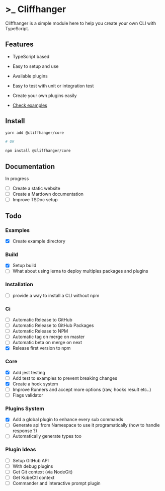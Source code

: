 # >\_ Cliffhanger

Cliffhanger is a simple module here to help you create your own CLI with TypeScript.

## Features

- TypeScript based
- Easy to setup and use
- Available plugins
- Easy to test with unit or integration test
- Create your own plugins easily

- [Check examples](https://github.com/ArthurMialon/cliffhanger/tree/master/examples)

## Install

```sh
yarn add @cliffhanger/core

# OR

npm install @cliffhanger/core
```

## Documentation

In progress

- [ ] Create a static website
- [ ] Create a Mardown documentation
- [ ] Improve TSDoc setup

## Todo

### Examples

- [x] Create example directory

### Build

- [x] Setup build
- [ ] What about using lerna to deploy multiples packages and plugins

### Installation

- [ ] provide a way to install a CLI without npm

### Ci

- [ ] Automatic Release to GitHub
- [ ] Automatic Release to GitHub Packages
- [ ] Automatic Release to NPM
- [ ] Automatic tag on merge on master
- [ ] Automatic beta on merge on next
- [x] Release first version to npm

### Core

- [x] Add jest testing
- [ ] Add test to examples to prevent breaking changes
- [x] Create a hook system
- [ ] Improve Runners and accept more options (raw, hooks result etc..)
- [ ] Flags validator

### Plugins System

- [x] Add a global plugin to enhance every sub commands
- [ ] Generate api from Namespace to use it programatically (how to handle response ?)
- [ ] Automatically generate types too

### Plugin Ideas

- [ ] Setup GitHub API
- [ ] With debug plugins
- [ ] Get Git context (via NodeGit)
- [ ] Get KubeCtl context
- [ ] Commander and interactive prompt plugin
